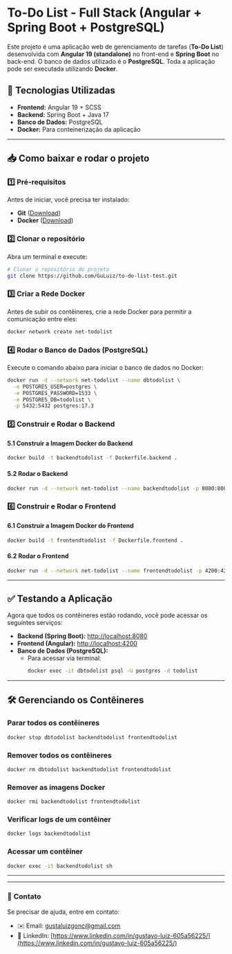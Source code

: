 # To-Do List - Full Stack (Angular + Spring Boot + PostgreSQL)

Este projeto é uma aplicação web de gerenciamento de tarefas (**To-Do List**) desenvolvida com **Angular 19 (standalone)** no front-end e **Spring Boot** no back-end. O banco de dados utilizado é o **PostgreSQL**. Toda a aplicação pode ser executada utilizando **Docker**.

## 🚀 Tecnologias Utilizadas

- **Frontend:** Angular 19 + SCSS
- **Backend:** Spring Boot + Java 17
- **Banco de Dados:** PostgreSQL
- **Docker:** Para conteinerização da aplicação

---

## 📥 Como baixar e rodar o projeto

### 1️⃣ **Pré-requisitos**
Antes de iniciar, você precisa ter instalado:
- **Git** ([Download](https://git-scm.com/))
- **Docker** ([Download](https://www.docker.com/))

### 2️⃣ **Clonar o repositório**
Abra um terminal e execute:

```sh
# Clonar o repositório do projeto
git clone https://github.com/GuLuiz/to-do-list-test.git

```

### 3️⃣ **Criar a Rede Docker**
Antes de subir os contêineres, crie a rede Docker para permitir a comunicação entre eles:
```sh
docker network create net-todolist
```

### 4️⃣ **Rodar o Banco de Dados (PostgreSQL)**
Execute o comando abaixo para iniciar o banco de dados no Docker:
```sh
docker run -d --network net-todolist --name dbtodolist \
  -e POSTGRES_USER=postgres \
  -e POSTGRES_PASSWORD=1533 \
  -e POSTGRES_DB=todolist \
  -p 5432:5432 postgres:17.3
```

### 5️⃣ **Construir e Rodar o Backend**
#### 5.1 Construir a Imagem Docker do Backend
```sh
docker build -t backendtodolist -f Dockerfile.backend .
```
#### 5.2 Rodar o Backend
```sh
docker run -d --network net-todolist --name backendtodolist -p 8080:8080 backendtodolist
```

### 6️⃣ **Construir e Rodar o Frontend**
#### 6.1 Construir a Imagem Docker do Frontend
```sh
docker build -t frontendtodolist -f Dockerfile.frontend .
```
#### 6.2 Rodar o Frontend
```sh
docker run -d --network net-todolist --name frontendtodolist -p 4200:4200 frontendtodolist
```

---

## ✅ **Testando a Aplicação**
Agora que todos os contêineres estão rodando, você pode acessar os seguintes serviços:

- **Backend (Spring Boot):** [http://localhost:8080](http://localhost:8080)
- **Frontend (Angular):** [http://localhost:4200](http://localhost:4200)
- **Banco de Dados (PostgreSQL):**
  - Para acessar via terminal:
    ```sh
    docker exec -it dbtodolist psql -U postgres -d todolist
    ```

---

## 🛠 **Gerenciando os Contêineres**

### **Parar todos os contêineres**
```sh
docker stop dbtodolist backendtodolist frontendtodolist
```

### **Remover todos os contêineres**
```sh
docker rm dbtodolist backendtodolist frontendtodolist
```

### **Remover as imagens Docker**
```sh
docker rmi backendtodolist frontendtodolist
```

### **Verificar logs de um contêiner**
```sh
docker logs backendtodolist
```

### **Acessar um contêiner**
```sh
docker exec -it backendtodolist sh
```

---

---

### 📧 **Contato**
Se precisar de ajuda, entre em contato:
- ✉️ Email: [gustaluizgonc@gmail.com](gustaluizgonc@gmail.com)
- 🔗 LinkedIn: [https://www.linkedin.com/in/gustavo-luiz-605a56225/](https://www.linkedin.com/in/gustavo-luiz-605a56225/)
